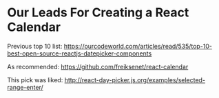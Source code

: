 # Our Leads For Creating a React Calendar


Previous top 10 list: https://ourcodeworld.com/articles/read/535/top-10-best-open-source-reactjs-datepicker-components

As recommended: https://github.com/freiksenet/react-calendar

This pick was liked: http://react-day-picker.js.org/examples/selected-range-enter/
